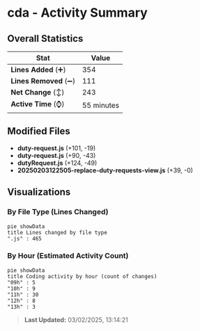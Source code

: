 # cda - Activity Summary 

## Overall Statistics

| Stat                   | Value                                                             |
| ---------------------- | ----------------------------------------------------------------- |
| **Lines Added** (➕)   | 354                                          |
| **Lines Removed** (➖) | 111                                        |
| **Net Change** (↕)    | 243                |
| **Active Time** (⌚)   | 55 minutes |


## Modified Files
- **duty-request.js** (+101, -19)
- **duty-request.js** (+90, -43)
- **dutyRequest.js** (+124, -49)
- **20250203122505-replace-duty-requests-view.js** (+39, -0)

## Visualizations

### By File Type (Lines Changed)

```mermaid
pie showData
title Lines changed by file type
".js" : 465
```

### By Hour (Estimated Activity Count)

```mermaid
pie showData
title Coding activity by hour (count of changes)
"09h" : 5
"10h" : 9
"11h" : 30
"12h" : 8
"13h" : 3
```


> **Last Updated:** 03/02/2025, 13:14:21